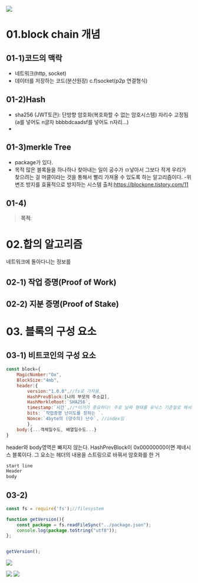 ![](https://images.velog.io/images/nara7875/post/6a6b1f49-692a-4349-938a-bd0f649b3d09/image.png)
# 01.block chain 개념
## 01-1)코드의 맥락
- 네트워크(http, socket)
- 데이터를 저장하는 코드(분산원장)
c.f)socket(p2p 연결형식) 
## 01-2)Hash 
- sha256 (JWT토큰): 단방향 암호화(복호화할 수 없는 암호시스템)
					자리수 고정됨(a를 넣어도 n글자 bbbbdcaadsf를 넣어도 n자리...)
- 
## 01-3)merkle Tree
- package가 있다.
- 목적
 많은 블록들을 하나하나 찾아내는 일이 공수가 ㅁ낳아서 그보다 적게 우리가 찾으려는 걸 머클이라는 것을 통해서 빨리 가져올 수 있도록 하는 알고리즘이다.
-위변조 방지를 효율적으로 방지하는 시스템
출처:https://blockone.tistory.com/11
## 01-4) 
>__목적__: 
# 02.합의 알고리즘
네트워크에 돌아다니는 정보를 
## 02-1) 작업 증명(Proof of Work)

## 02-2) 지분 증명(Proof of Stake)


# 03. 블록의 구성 요소
## 03-1) 비트코인의 구성 요소
```javascript
const block={
	MagicNumber:"0x",
	BlockSize:"4mb",
  	header:{
    	version:"1.0.0",//fs로 가져옴.
    	HashPrevBlock:[나의 부모의 주소값],
    	HashMerkleRoot:`SHA256`,
    	timestamp:`시간`,//*이거가 중요하다! 주로 날짜 형태를 유닉스 기준일로 해서 넣는다. 함수로 받는다. 
    	bits: `작업증명 난이도를 정하는 `.
    	Nonce:`4byte의 (양수의) 난수`, //index임
    	},
   	body:{...객체일수도, 배열일수도...}
}
```
header와 body영역은 빠지지 않는다.
HashPrevBlock이 0x00000000이면 제네시스 블록이다.
그 요소는 헤더의 내용을 스트링으로 바꿔서 암호화를 한 거

```javascript
start line
Header
body
```



## 03-2)

```javascript
const fs = require('fs');//filesystem

function getVersion(){
    const package = fs.readFileSync("../package.json");
    console.log(package.toString("utf8"));
};


getVersion();

```

![](https://images.velog.io/images/nara7875/post/41791e73-5da2-4c18-ae5d-b75f523f9a2f/image.png)

![](https://images.velog.io/images/nara7875/post/f73a82ad-0e91-486e-a903-3251663613e6/image.png)
![](https://images.velog.io/images/nara7875/post/db408233-879c-45bc-98a6-78aa0591cc5a/image.png)